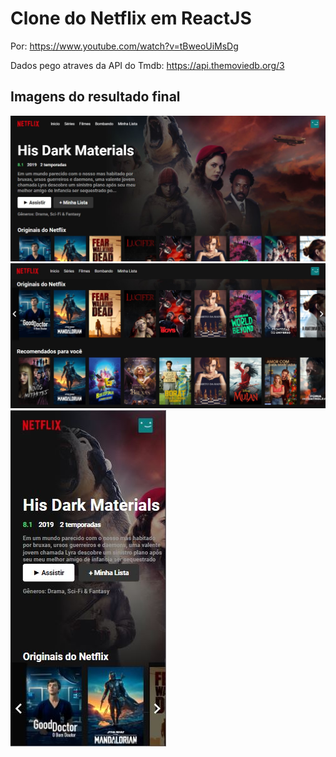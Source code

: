 # Clone do Netflix em ReactJS
Por: https://www.youtube.com/watch?v=tBweoUiMsDg

Dados pego atraves da API do Tmdb:  https://api.themoviedb.org/3

## Imagens do resultado final
![](/src/img/Capturar1.JPG)
![](/src/img/Capturar2.jpg)
![](/src/img/Capturar3.JPG)